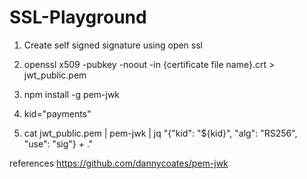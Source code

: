 # SSL-Playground

1. Create self signed signature using open ssl
 
2. openssl x509 -pubkey -noout -in {certificate file name}.crt > jwt_public.pem
3. npm install -g pem-jwk
4. kid="payments"
5. cat jwt_public.pem | pem-jwk | jq "{\"kid\": \"${kid}\", \"alg\": \"RS256\", \"use\": \"sig\"} + ."
 

references
https://github.com/dannycoates/pem-jwk
